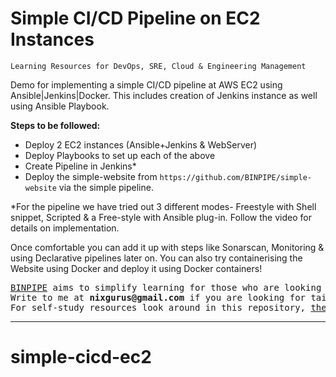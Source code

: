 Simple CI/CD Pipeline on EC2 Instances
======

`Learning Resources for DevOps, SRE, Cloud & Engineering Management`


Demo for implementing a simple CI/CD pipeline at AWS EC2 using Ansible|Jenkins|Docker. This includes creation of Jenkins instance as well using Ansible Playbook.



**Steps to be followed:**

- Deploy 2 EC2 instances (Ansible+Jenkins & WebServer)
- Deploy Playbooks to set up each of the above
- Create Pipeline in Jenkins*
- Deploy the simple-website from `https://github.com/BINPIPE/simple-website` via the simple pipeline.

*For the pipeline we have tried out 3 different modes- Freestyle with Shell snippet, Scripted & a Free-style with Ansible plug-in. Follow the video for details on implementation.

Once comfortable you can add it up with steps like Sonarscan, Monitoring & using Declarative pipelines later on. You can also try containerising the Website using Docker and deploy it using Docker containers!

<pre>
<a href="https://www.binpipe.org">BINPIPE</a> aims to simplify learning for those who are looking to make a foothold in the industry. 
Write to me at <b>nixgurus@gmail.com</b> if you are looking for tailor-made training sessions. 
For self-study resources look around in this repository, <a href="https://www.binpipe.org">the Binpipe Blog</a> and <a href="https://www.youtube.com/channel/UCPTgt4Wo0MAnuzNEEZlk90A">Youtube Channel</a>.
</pre>
___
# simple-cicd-ec2
